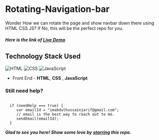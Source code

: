 # Rotating-Navigation-bar

Wonder How we can rotate the page and show navbar down there using HTML CSS JS? If No, this will be the perfect repo for you.

###### **Here is the link of [Live Demo](https://rotatingnavbar.netlify.app/)**

## Technology Stack Used

![HTML](https://img.shields.io/badge/frontend-html-orange.svg?logo=html5&style=flat-square) 
![CSS](https://img.shields.io/badge/frontend-css-yellowgreen.svg?logo=css3&style=flat-square)
![JavaScript](https://img.shields.io/badge/frontend-javascript-blue.svg?logo=javascript&style=flat-square) 

- Front End - **HTML**, **CSS** , **JavaScript**

### Still need help?

```

  if (needHelp === true) {
     var emailId = "imabdulhussainjarif@gmail.com";
     // email is the best way to reach out to me.
     sendEmail(emailId);
  }

```

***Glad to see you here! Show some love by [starring](https://github.com/Abdulhussainjarif/Rotating-Navigation-bar/) this repo.***
